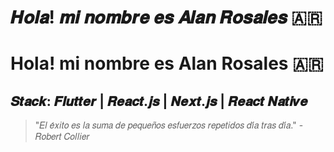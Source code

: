 # 𝑯𝒐𝒍𝒂! 𝒎𝒊 𝒏𝒐𝒎𝒃𝒓𝒆 𝒆𝒔 𝑨𝒍𝒂𝒏 𝑹𝒐𝒔𝒂𝒍𝒆𝒔 🇦🇷
# Hola! mi nombre es Alan Rosales 🇦🇷
## 𝑺𝒕𝒂𝒄𝒌: 𝑭𝒍𝒖𝒕𝒕𝒆𝒓 | 𝑹𝒆𝒂𝒄𝒕.𝒋𝒔 | 𝑵𝒆𝒙𝒕.𝒋𝒔 | 𝑹𝒆𝒂𝒄𝒕 𝑵𝒂𝒕𝒊𝒗𝒆

> "𝐸𝑙 𝑒́𝑥𝑖𝑡𝑜 𝑒𝑠 𝑙𝑎 𝑠𝑢𝑚𝑎 𝑑𝑒 𝑝𝑒𝑞𝑢𝑒𝑛̃𝑜𝑠 𝑒𝑠𝑓𝑢𝑒𝑟𝑧𝑜𝑠 𝑟𝑒𝑝𝑒𝑡𝑖𝑑𝑜𝑠 𝑑𝑖́𝑎 𝑡𝑟𝑎𝑠 𝑑𝑖́𝑎." - 𝑅𝑜𝑏𝑒𝑟𝑡 𝐶𝑜𝑙𝑙𝑖𝑒𝑟

